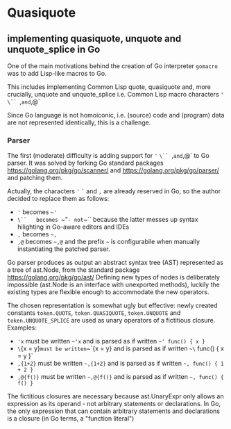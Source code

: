 Quasiquote
==========

implementing quasiquote, unquote and unquote_splice in Go
--------------------------------------------------------

One of the main motivations behind the creation of Go interpreter `gomacro`
was to add Lisp-like macros to Go.

This includes implementing Common Lisp quote, quasiquote and, more crucially,
unquote and unquote_splice i.e. Common Lisp macro characters `'` `\`` `,` and `,@`

Since Go language is not homoiconic, i.e. (source) code and (program) data
are not represented identically, this is a challenge.

### Parser ###

The first (moderate) difficulty is adding support for `'` `\`` `,` and `,@` to Go parser.
It was solved by forking Go standard packages https://golang.org/pkg/go/scanner/
and https://golang.org/pkg/go/parser/ and patching them.

Actually, the characters `'` `` ` `` and `,` are already reserved in Go,
so the author decided to replace them as follows:
* `'`    becomes `~'`
* `\``   becomes `~"` - not `~\`` because the latter messes up syntax hilighting in Go-aware editors and IDEs
* `,`    becomes `~,`
* `,@`   becomes `~,@`
and the prefix `~` is configurabile when manually instantiating the patched parser.

Go parser produces as output an abstract syntax tree (AST) represented as a tree of ast.Node,
from the standard package https://golang.org/pkg/go/ast/
Defining new types of nodes is deliberately impossible (ast.Node is an interface with unexported methods),
luckily the existing types are flexible enough to accommodate the new operators.

The chosen representation is somewhat ugly but effective:
newly created constants `token.QUOTE`, `token.QUASIQUOTE`, `token.UNQUOTE` and `token.UNQUOTE_SPLICE`
are used as unary operators of a fictitious closure. Examples:
* `'x` must be written `~'x` and is parsed as if written `~' func() { x }`
* `\`{x = y}` must be written `~\`{x = y} and is parsed as if written `~\` func() { x = y }`
* `,{1+2}` must be written `~,{1+2}` and is parsed as if written `~, func() { 1 + 2 }`
* `,@{f()}` must be written `~,@{f()}` and is parsed as if written `~, func() { f() }`

The fictitious closures are necessary because ast.UnaryExpr only allows an expression
as its operand - not arbitrary statements or declarations.
In Go, the only expression that can contain arbitrary statements and declarations is a closure (in Go terms, a "function literal")


